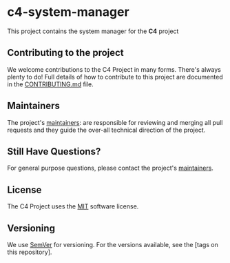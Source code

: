 # c4-system-manager
This project contains the system manager for the **C4** project

## Contributing to the project
We welcome contributions to the C4 Project in many forms. There's always plenty to do! Full details of how to contribute to this project are documented in the [CONTRIBUTING.md](CONTRIBUTING.md) file.

## Maintainers
The project's [maintainers](MAINTAINERS.txt): are responsible for reviewing and merging all pull requests and they guide the over-all technical direction of the project.

## Still Have Questions?
For general purpose questions, please contact the project's [maintainers](MAINTAINERS.txt).

## License <a name="license"></a>
The C4 Project uses the [MIT](LICENSE) software license.


## Versioning

We use [SemVer](http://semver.org/) for versioning. For the versions available, see the [tags on this repository].